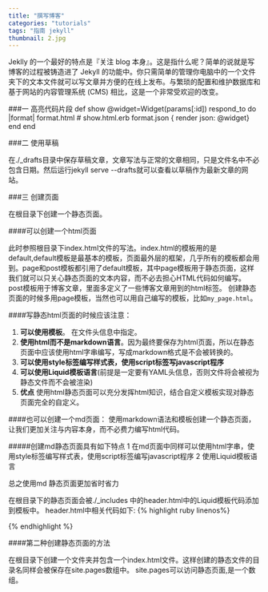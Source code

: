 ```yaml
---
title: "撰写博客"
categories: "tutorials"
tags: "指南 jekyll"
thumbnail: 2.jpg
---
```

Jeklly 的一个最好的特点是『关注 blog 本身』。这是指什么呢？简单的说就是写博客的过程被铸造进了 Jekyll 的功能中。你只需简单的管理你电脑中的一个文件夹下的文本文件就可以写文章并方便的在线上发布。与繁琐的配置和维护数据库和基于网站的内容管理系统 (CMS) 相比，这是一个非常受欢迎的改变。
<!--more-->

###一 高亮代码片段
	def show
		@widget=Widget(params[:id])
		respond_to do |format|
		  format.html # show.html.erb
		  format.json { render json: @widget}
		end 
	end

###二 使用草稿  

在./_drafts目录中保存草稿文章，文章写法与正常的文章相同，只是文件名中不必包含日期。然后运行jekyll serve --drafts就可以查看以草稿作为最新文章的网站。

###三 创建页面

在根目录下创建一个静态页面。

####可以创建一个html页面

此时参照根目录下index.html文件的写法。index.html的模板用的是default,default模板是最基本的模板，页面最外层的框架，几乎所有的模板都会用到。page和post模板都引用了default模板，其中page模板用于静态页面，这样我们就可以只关心静态页面的文本内容，而不必去担心HTML代码如何编写。
post模板用于博客文章，里面多定义了一些博客文章用到的html标签。
创建静态页面的时候多用page模板，当然也可以用自己编写的模板，比如`my_page.html`。

####写静态html页面的时候应该注意：

1. __可以使用模板__。
在文件头信息中指定。
2. __使用html而不是markdown语言__。因为最终要保存为html页面，所以在静态页面中应该使用html字串编写，写成markdown格式是不会被转换的。
3. __可以使用style标签编写样式表，使用script标签写javascript程序__
4. __可以使用Liquid模板语言__(前提是一定要有YAML头信息，否则文件将会被视为静态文件而不会被渲染)
5. __优点__
使用html静态页面可以充分发挥html知识，结合自定义模板实现对静态页面完全的自定义。

####也可以创建一个md页面：
使用markdown语法和模板创建一个静态页面，让我们更加关注与内容本身，而不必费力编写html代码。

#####创建md静态页面具有如下特点
1 在md页面中同样可以使用html字串，使用style标签编写样式表，使用script标签编写javascript程序
2 使用Liquid模板语言

总之使用md 静态页面更加省时省力

在根目录下的静态页面会被./_includes 中的header.html中的Liquid模板代码添加到模板中。
header.html中相关代码如下:
{% highlight ruby linenos%}
 <div class="trigger">
 </div>
{% endhighlight %}

####第二种创建静态页面的方法

在根目录下创建一个文件夹并包含一个index.html文件。这样创建的静态文件的目录名同样会被保存在site.pages数组中。
site.pages可以访问静态页面,是一个数组。